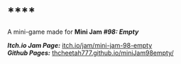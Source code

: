 # ****

A mini-game made for **Mini Jam *#98: Empty***

***Itch.io Jam Page:*** [itch.io/jam/mini-jam-98-empty](https://itch.io/jam/mini-jam-98-empty)\
***Github Pages:*** [thcheetah777.github.io/miniJam98empty/](https://thcheetah777.github.io/miniJam98empty/)
